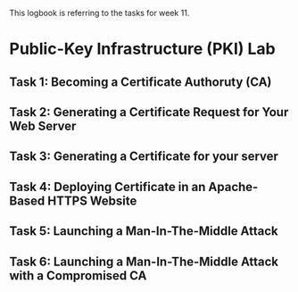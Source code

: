 This logbook is referring to the tasks for week 11.

# Public-Key Infrastructure (PKI) Lab

## Task 1: Becoming a Certificate Authoruty (CA)

<!---
![task1](LOGBOOK_screenshots/LOGBOOK11/task1.png)
-->

## Task 2: Generating a Certificate Request for Your Web Server

<!---
![task2](LOGBOOK_screenshots/LOGBOOK11/task2.png)
-->

##  Task 3: Generating a Certificate for your server

<!---
![task3](LOGBOOK_screenshots/LOGBOOK11/task3.png)
-->


## Task 4: Deploying Certificate in an Apache-Based HTTPS Website

<!---
![task4](LOGBOOK_screenshots/LOGBOOK11/task4.jpg)
-->

## Task 5: Launching a Man-In-The-Middle Attack

<!---
![task5](LOGBOOK_screenshots/LOGBOOK11/task5.jpg)
-->

## Task 6: Launching a Man-In-The-Middle Attack with a Compromised CA

<!---
![task6](LOGBOOK_screenshots/LOGBOOK11/task6.jpg)
-->
